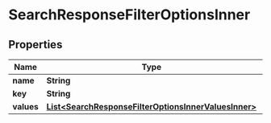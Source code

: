 

# SearchResponseFilterOptionsInner


## Properties

| Name | Type | Description | Notes |
|------------ | ------------- | ------------- | -------------|
|**name** | **String** |  |  [optional] |
|**key** | **String** |  |  [optional] |
|**values** | [**List&lt;SearchResponseFilterOptionsInnerValuesInner&gt;**](SearchResponseFilterOptionsInnerValuesInner.md) |  |  [optional] |




